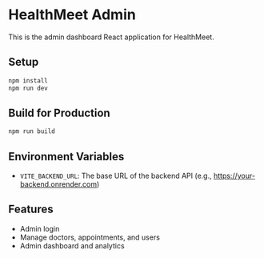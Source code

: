 # HealthMeet Admin

This is the admin dashboard React application for HealthMeet.

## Setup

```sh
npm install
npm run dev
```

## Build for Production

```sh
npm run build
```

## Environment Variables
- `VITE_BACKEND_URL`: The base URL of the backend API (e.g., https://your-backend.onrender.com)

## Features
- Admin login
- Manage doctors, appointments, and users
- Admin dashboard and analytics
